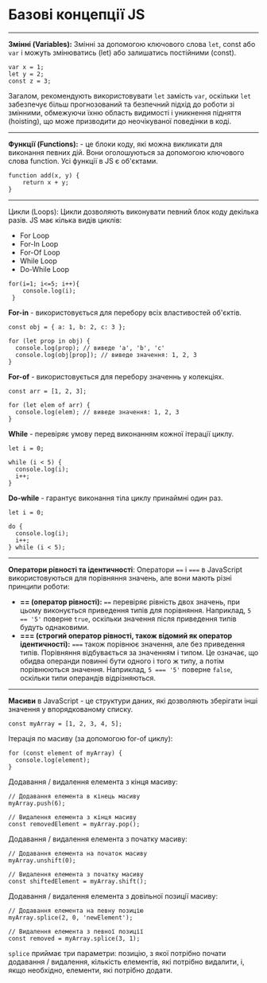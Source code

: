 # Базові концепції JS 
---

**Змінні (Variables):** Змінні за допомогою ключового слова `let`, const або `var` і можуть змінюватись (let) або залишатись постійними (const).

```
var x = 1;
let y = 2;
const z = 3;
```

Загалом, рекомендують використовувати `let` замість `var`, оскільки `let` забезпечує більш прогнозований та безпечний підхід до роботи зі змінними, обмежуючи їхню область видимості і уникнення підняття (hoisting), що може призводити до неочікуваної поведінки в коді.

---

**Функції (Functions):** - це блоки коду, які можна викликати для виконання певних дій. Вони оголошуються за допомогою ключового слова function. Усі функції в JS є об'єктами.

```
function add(x, y) {
    return x + y;
}
```
---

Цикли (Loops): Цикли дозволяють виконувати певний блок коду декілька разів. JS має кілька видів циклів: 
* For Loop
* For-In Loop
* For-Of Loop
* While Loop
* Do-While Loop

```
for(i=1; i<=5; i++){
    console.log(i);   
 }
```

**For-in** - використовується для перебору всіх властивостей об'єктів.
```
const obj = { a: 1, b: 2, c: 3 };

for (let prop in obj) {
  console.log(prop); // виведе 'a', 'b', 'c'
  console.log(obj[prop]); // виведе значення: 1, 2, 3
}
```

**For-of** - використовується для перебору значеннь у колекціях.
```
const arr = [1, 2, 3];

for (let elem of arr) {
  console.log(elem); // виведе значення: 1, 2, 3
}
```

**While** - перевіряє умову перед виконанням кожної ітерації циклу.
```
let i = 0;

while (i < 5) {
  console.log(i);
  i++;
}
```

**Do-while** - гарантує виконання тіла циклу принаймні один раз.
```
let i = 0;

do {
  console.log(i);
  i++;
} while (i < 5);
```
---

**Оператори рівності та ідентичності**: Оператори `==` і `===` в JavaScript використовуються для порівняння значень, але вони мають різні принципи роботи:

* **== (оператор рівності):**
        `==` перевіряє рівність двох значень, при цьому виконується приведення типів для порівняння. Наприклад, `5 == '5'` поверне `true`, оскільки значення після приведення типів будуть однаковими.
* **=== (строгий оператор рівності, також відомий як оператор ідентичності):**
        `===` також порівнює значення, але без приведення типів. Порівняння відбувається за значенням і типом. Це означає, що обидва операнди повинні бути одного і того ж типу, а потім порівнюються значення. Наприклад, `5 === '5'` поверне `false`, оскільки типи операндів відрізняються.

---
**Масиви** в JavaScript - це структури даних, які дозволяють зберігати інші значення у впорядкованому списку. 

```
const myArray = [1, 2, 3, 4, 5];
```

Ітерація по масиву (за допомогою for-of циклу):
```
for (const element of myArray) {
  console.log(element);
}
```

Додавання / видалення елемента з кінця масиву:
```
// Додавання елемента в кінець масиву
myArray.push(6);

// Видалення елемента з кінця масиву
const removedElement = myArray.pop();
```

Додавання / видалення елемента з початку масиву:
```
// Додавання елемента на початок масиву
myArray.unshift(0);

// Видалення елемента з початку масиву
const shiftedElement = myArray.shift();
```

Додавання / видалення елемента з довільної позиції масиву:
```
// Додавання елемента на певну позицію
myArray.splice(2, 0, 'newElement');

// Видалення елемента з певної позиції
const removed = myArray.splice(3, 1);
```

`splice` приймає три параметри: позицію, з якої потрібно почати додавання / видалення, кількість елементів, які потрібно видалити, і, якщо необхідно, елементи, які потрібно додати.
